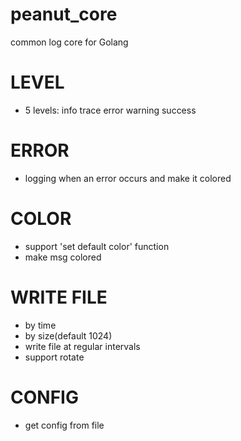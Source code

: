 # peanut_core
common log core for Golang

LEVEL
=
* 5 levels: info trace error warning success

ERROR
=
* logging when an error occurs and make it colored

COLOR
=
* support 'set default color' function
* make msg colored

WRITE FILE
=
* by time
* by size(default 1024)
* write file at regular intervals
* support rotate

CONFIG
=
* get config from file
